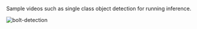 Sample videos such as single class object detection for running inference.

![bolt-detection](preview/bolt-detection.gif)
